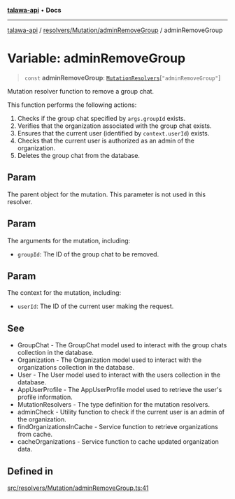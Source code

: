 [**talawa-api**](../../../../README.md) • **Docs**

***

[talawa-api](../../../../modules.md) / [resolvers/Mutation/adminRemoveGroup](../README.md) / adminRemoveGroup

# Variable: adminRemoveGroup

> `const` **adminRemoveGroup**: [`MutationResolvers`](../../../../types/generatedGraphQLTypes/type-aliases/MutationResolvers.md)\[`"adminRemoveGroup"`\]

Mutation resolver function to remove a group chat.

This function performs the following actions:
1. Checks if the group chat specified by `args.groupId` exists.
2. Verifies that the organization associated with the group chat exists.
3. Ensures that the current user (identified by `context.userId`) exists.
4. Checks that the current user is authorized as an admin of the organization.
5. Deletes the group chat from the database.

## Param

The parent object for the mutation. This parameter is not used in this resolver.

## Param

The arguments for the mutation, including:
  - `groupId`: The ID of the group chat to be removed.

## Param

The context for the mutation, including:
  - `userId`: The ID of the current user making the request.

## See

 - GroupChat - The GroupChat model used to interact with the group chats collection in the database.
 - Organization - The Organization model used to interact with the organizations collection in the database.
 - User - The User model used to interact with the users collection in the database.
 - AppUserProfile - The AppUserProfile model used to retrieve the user's profile information.
 - MutationResolvers - The type definition for the mutation resolvers.
 - adminCheck - Utility function to check if the current user is an admin of the organization.
 - findOrganizationsInCache - Service function to retrieve organizations from cache.
 - cacheOrganizations - Service function to cache updated organization data.

## Defined in

[src/resolvers/Mutation/adminRemoveGroup.ts:41](https://github.com/PalisadoesFoundation/talawa-api/blob/fe65d855b3d1e3e4af621340e7e8bfa0325634c1/src/resolvers/Mutation/adminRemoveGroup.ts#L41)
